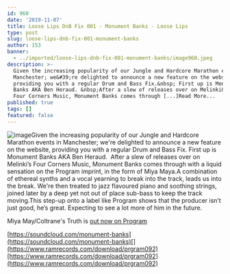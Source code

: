 ```yaml
---
id: 960
date: '2019-11-07'
title: Loose Lips DnB Fix 001 - Monument Banks - Loose Lips
type: post
slug: loose-lips-dnb-fix-001-monument-banks
author: 153
banner:
  - ../imported/loose-lips-dnb-fix-001-monument-banks/image960.jpeg
description: >-
  Given the increasing popularity of our Jungle and Hardcore Marathon events in
  Manchester; we&#39;re delighted to announce a new feature on the website,
  providing you with a regular Drum and Bass Fix.&nbsp; First up is Monument
  Banks AKA Ben Heraud. &nbsp;After a slew of releases over on Melinki&rsquo;s
  Four Corners Music, Monument Banks comes through [...]Read More...
published: true
tags: []
featured: false
---
```

![image](../../imported/loose-lips-dnb-fix-001-monument-banks/image960.jpeg)Given the increasing popularity of our Jungle and Hardcore Marathon events in Manchester; we're delighted to announce a new feature on the website, providing you with a regular Drum and Bass Fix. First up is Monument Banks AKA Ben Heraud.  After a slew of releases over on Melinki’s Four Corners Music, Monument Banks comes through with a liquid sensation on the Program imprint, in the form of Miya Maya.A combination of ethereal synths and a vocal yearning to break into the track, leads us into the break. We're then treated to jazz flavoured piano and soothing strings, joined later by a deep yet not out of place sub-bass to keep the track moving.This step-up onto a label like Program shows that the producer isn’t just good, he’s great. Expecting to see a lot more of him in the future.

Miya May/Coltrane's Truth is [out now on Program](https://www.ramrecords.com/download/prgram092)

[](https://soundcloud.com/monument-banks)[https://soundcloud.com/monument-banks](https://soundcloud.com/monument-banks)[](https://www.ramrecords.com/download/prgram092)[https://www.ramrecords.com/download/prgram092](https://www.ramrecords.com/download/prgram092)